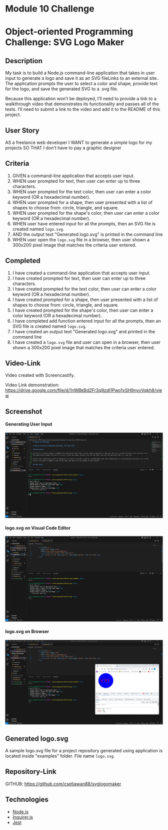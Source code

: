 # Module 10 Challenge

# Object-oriented Programming Challenge: SVG Logo Maker

## Description

My task is to build a Node.js command-line application that takes in user input to generate a logo and save it as an SVG fileLinks to an external site.. The application prompts the user to select a color and shape, provide text for the logo, and save the generated SVG to a .svg file.

Because this application won’t be deployed, I’ll need to provide a link to a walkthrough video that demonstrates its functionality and passes all of the tests. I’ll need to submit a link to the video and add it to the README of this project.

## User Story

AS a freelance web developer
I WANT to generate a simple logo for my projects
SO THAT I don't have to pay a graphic designer

## Criteria

1. GIVEN a command-line application that accepts user input.
2. WHEN user prompted for text, then user can enter up to three characters.
3. WHEN user prompted for the text color, then user can enter a color keyword (OR a hexadecimal number).
4. WHEN user prompted for a shape, then user presented with a list of shapes to choose from: circle, triangle, and square.
5. WHEN user prompted for the shape's color, then user can enter a color keyword (OR a hexadecimal number).
6. WHEN user have entered input for all the prompts, then an SVG file is created named `logo.svg`.
7. AND the output text "Generated logo.svg" is printed in the command line
8. WHEN user open the `logo.svg` file in a browser, then user shown a 300x200 pixel image that matches the criteria user entered.

## Completed

1. I have created a command-line application that accepts user input.
2. I have created prompted for text, then user can enter up to three characters.
3. I have created prompted for the text color, then user can enter a color keyword (OR a hexadecimal number).
4. I have created prompted for a shape, then user presented with a list of shapes to choose from: circle, triangle, and square.
5. I have created prompted for the shape's color, then user can enter a color keyword (OR a hexadecimal number).
6. I have completed add function entered input for all the prompts, then an SVG file is created named `logo.svg`.
7. I have created an output text "Generated logo.svg" and printed in the command line
8. I have created a `logo.svg` file and user can open in a browser, then user shown a 300x200 pixel image that matches the criteria user entered.

## Video-Link

Video created with Screencastify.

Video Link demonstration: https://drive.google.com/file/d/1nWBkBd2Fr3q9zdI1Pwo1ySH9nyvVqkh8/view

## Screenshot

#### Generating User Input

![Generating User Input](screenshot1.jpg)

#### logo.svg on Visual Code Editor

![logo.svg on Visual Code Editor](screenshot2.jpg)

#### logo.svg on Browser

![logo.svg on Browser](screenshot3.jpg)

## Generated logo.svg

A sample logo.svg file for a project repository generated using application is located inside "examples" folder. File name `logo.svg`.

## Repository-Link

GITHUB: https://github.com/csetiawan88/svglogomaker

## Technologies

- [Node.js](https://nodejs.org/)
- [Inquirer.js](https://www.npmjs.com/package/inquirer)
- [Jest](https://www.npmjs.com/package/jest)
